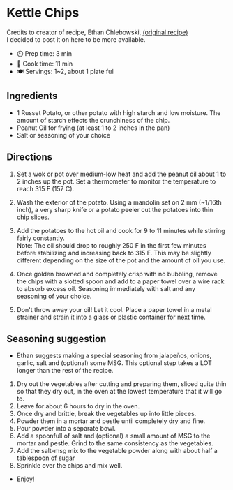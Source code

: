 # Kettle Chips

Credits to creator of recipe, Ethan Chlebowski, [(original recipe)](https://www.ethanchlebowski.com/cooking-techniques-recipes/kettle-cooked-chips)<br>
I decided to post it on here to be more available.

- ⏲️ Prep time: 3 min
- 🍳 Cook time: 11 min
- 🍽️ Servings: 1~2, about 1 plate full

## Ingredients

- 1 Russet Potato, or other potato with high starch and low moisture. The amount of starch effects the crunchiness of the chip.
- Peanut Oil for frying (at least 1 to 2 inches in the pan)
- Salt or seasoning of your choice

## Directions

1. Set a wok or pot over medium-low heat and add the peanut oil about 1 to 2 inches up the pot. Set a thermometer to monitor the temperature to reach 315 F (157 C).

2. Wash the exterior of the potato. Using a mandolin set on 2 mm (~1/16th inch), a very sharp knife or a potato peeler cut the potatoes into thin chip slices.

3. Add the potatoes to the hot oil and cook for 9 to 11 minutes while stirring fairly constantly. <br>
Note: The oil should drop to roughly 250 F in the first few minutes before stabilizing and increasing back to 315 F. This may be slightly different depending on the size of the pot and the amount of oil you use.

4. Once golden browned and completely crisp with no bubbling, remove the chips with a slotted spoon and add to a paper towel over a wire rack to absorb excess oil. Seasoning immediately with salt and any seasoning of your choice.

5. Don't throw away your oil! Let it cool. Place a paper towel in a metal strainer and strain it into a glass or plastic container for next time.

## Seasoning suggestion

- Ethan suggests making a special seasoning from jalapeños, onions, garlic, salt and (optional) some MSG. This optional step takes a LOT longer than the rest of the recipe.
1. Dry out the vegetables after cutting and preparing them, sliced quite thin so that they dry out, in the oven at the lowest temperature that it will go to.
2. Leave for about 6 hours to dry in the oven.
3. Once dry and brittle, break the vegetables up into little pieces.
4. Powder them in a mortar and pestle until completely dry and fine.
5. Pour powder into a separate bowl.
6. Add a spoonfull of salt and (optional) a small amount of MSG to the mortar and pestle. Grind to the same consistency as the vegetables.
7. Add the salt-msg mix to the vegetable powder along with about half a tablespoon of sugar
8. Sprinkle over the chips and mix well.
- Enjoy!
